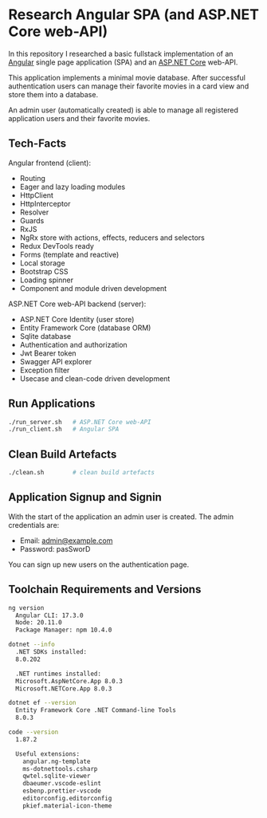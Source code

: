 # Research Angular SPA (and ASP.NET Core web-API)

In this repository I researched a basic fullstack implementation of an [Angular](https://angular.io/) single page application (SPA) and an [ASP.NET Core](https://learn.microsoft.com/en-us/aspnet/core) web-API.

This application implements a minimal movie database. After successful authentication users can manage their favorite movies in a card view and store them into a database.

An admin user (automatically created) is able to manage all registered application users and their favorite movies.

## Tech-Facts

Angular frontend (client):

- Routing
- Eager and lazy loading modules
- HttpClient
- HttpInterceptor
- Resolver
- Guards
- RxJS
- NgRx store with actions, effects, reducers and selectors
- Redux DevTools ready
- Forms (template and reactive)
- Local storage
- Bootstrap CSS
- Loading spinner
- Component and module driven development

ASP.NET Core web-API backend (server):

- ASP.NET Core Identity (user store)
- Entity Framework Core (database ORM)
- Sqlite database
- Authentication and authorization
- Jwt Bearer token
- Swagger API explorer
- Exception filter
- Usecase and clean-code driven development

## Run Applications

```sh
./run_server.sh   # ASP.NET Core web-API
./run_client.sh   # Angular SPA
```

## Clean Build Artefacts

```sh
./clean.sh        # clean build artefacts
```

## Application Signup and Signin

With the start of the application an admin user is created. The admin credentials are:

- Email: admin@example.com
- Password: pasSworD

You can sign up new users on the authentication page.

## Toolchain Requirements and Versions

```sh
ng version
  Angular CLI: 17.3.0
  Node: 20.11.0
  Package Manager: npm 10.4.0

dotnet --info
  .NET SDKs installed:
  8.0.202

  .NET runtimes installed:
  Microsoft.AspNetCore.App 8.0.3
  Microsoft.NETCore.App 8.0.3

dotnet ef --version
  Entity Framework Core .NET Command-line Tools
  8.0.3

code --version
  1.87.2

  Useful extensions:
    angular.ng-template
    ms-dotnettools.csharp
    qwtel.sqlite-viewer
    dbaeumer.vscode-eslint
    esbenp.prettier-vscode
    editorconfig.editorconfig
    pkief.material-icon-theme
```
